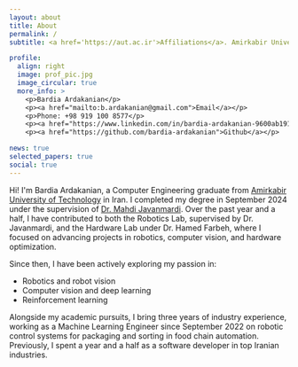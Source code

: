 ```yaml
---
layout: about
title: About
permalink: /
subtitle: <a href='https://aut.ac.ir'>Affiliations</a>. Amirkabir University of Technology. Tehran, Iran.

profile:
  align: right
  image: prof_pic.jpg
  image_circular: true
  more_info: >
    <p>Bardia Ardakanian</p>
    <p><a href="mailto:b.ardakanian@gmail.com">Email</a></p>
    <p>Phone: +98 919 100 8577</p>
    <p><a href="https://www.linkedin.com/in/bardia-ardakanian-9600ab191">LinkedIn</a></p>
    <p><a href="https://github.com/bardia-ardakanian">Github</a></p>

news: true
selected_papers: true
social: true
---
```



Hi! I'm Bardia Ardakanian, a Computer Engineering graduate from [Amirkabir University of Technology](https://aut.ac.ir/en) in Iran. I completed my degree in September 2024 under the supervision of [Dr. Mahdi Javanmardi](https://www.google.com/url?sa=t&source=web&rct=j&opi=89978449&url=https://jp.linkedin.com/in/mjavan&ved=2ahUKEwivqbq__KmJAxWDh_0HHagTF4QQFnoECB0QAQ&usg=AOvVaw2gX66C-fxUGoidIBMsOqhG). Over the past year and a half, I have contributed to both the Robotics Lab, supervised by Dr. Javanmardi, and the Hardware Lab under Dr. Hamed Farbeh, where I focused on advancing projects in robotics, computer vision, and hardware optimization.

Since then, I have been actively exploring my passion in:

- Robotics and robot vision
- Computer vision and deep learning
- Reinforcement learning

Alongside my academic pursuits, I bring three years of industry experience, working as a Machine Learning Engineer since September 2022 on robotic control systems for packaging and sorting in food chain automation. Previously, I spent a year and a half as a software developer in top Iranian industries.

<!-- 
## Publications

---

- Adarsh Salagame, Harin Kumar Nallaguntla, **Bardia Ardakanian**, Eric Sihite, Gunar Schirner, Alireza Ramezani. "Reinforcement Learning-Based Model Matching to Reduce the Sim-Real Gap in COBRA," *under review at the American Control Conference (ACC)*, 2025. [Available here](https://arxiv.org/pdf/2406.13700). [[pdf](/assets//pdf/)]

- **Bardia Ardakanian**, Mahdi Javanmardi. "Unsupervised Camera-LiDAR Fusion for Fast Region Proposal." (Written in Farsi). [Available at Amirkabir University Digital Library](https://digitallib.aut.ac.ir/). [[pdf](/assets/pdf/Thesis_BardiaArdakanian.pdf)]

- **Bardia Ardakanian**. "Development of Natural and Artificial Intelligence - Post-Selection Dialogue: Challenges to Post-Selection," *IEEE Cognitive Development Systems Newsletter*, vol. 18, no. 2, pp. 6-11, 2024. [Available here](https://www.cse.msu.edu/amdtc/amdnl/CDSNL-V18-N2.pdf#page=6). [[pdf](/assets/pdf/CDSNL-V18-N2.pdf)]

- **Bardia Ardakanian**, Hamed Farbeh. **"Optimizing Cache Replacement Policies through Unsupervised Learning"** (Under Preparation).

- **Bardia Ardakanian**, Mahdi Javanmardi, Fardin Ayar. **"Enhanced Unsupervised Camera-LiDAR Fusion for Fast Region Proposal"** (Under Preparation).


## Research Assistantships

---

**Robotics Lab, Amirkabir University of Technology**  
*Research Assistant* — *September 2023 – Present*  
**Supervisor:** Dr. Mahdi Javanmardi  

- **Unsupervised Camera-LiDAR Fusion for Faster Region Proposal** - B.Sc. Thesis: Developed an unsupervised approach to fuse 2D camera and 3D LiDAR data, applying clustering techniques to identify object-containing regions efficiently, aimed at faster and more accurate object detection.

**Hardware Lab, Amirkabir University of Technology**  
*Research Assistant* — *June 2023 – Present*  
**Supervisor:** Dr. Hamed Farbeh  

- Developed an unsupervised model to optimize cache replacement policy in the third layer, enhancing cache efficiency; a publication is currently under preparation.
- Designed a reinforcement learning model to improve third-layer cache performance by recognizing and adapting to memory access patterns.

**Department of Electrical and Computer Engineering, University of Toronto**  
*Research Collaborator* — *September 2022 – September 2023*

- [*Deep Active-Learning Object Detection*](https://github.com/bardia-ardakanian/AL-VAE): Developed a model by training the SSD network with active learning techniques, utilizing Variational Autoencoders (VAEs) and Stable Diffusion to filter irrelevant images from the training dataset efficiently.
- [*Super-Resolution Enhancement with Explainable AI (XAI)*](https://github.com/bardia-ardakanian/XSwinIR): Assessed the integration of explainable AI (XAI) techniques to enhance the robustness of the SwinIR model on blurry and noisy images.
- [*Deep Semi-Supervised Image Semantic Segmentation*](https://github.com/keivanipchihagh/SemiSemanticGAN): Assessed the use of CycleGAN and a novel loss function to generate varied training data, aiming to improve the accuracy of NVIDIA’s SemanticGAN model.

## Teaching Experience

---

**Amirkabir University of Technology**

- *Instructor:*  
  - Data Structures and Algorithms
  - Fundamentals of Linux
  - Linux Control Groups

- *Head Teaching Assistant:*  
  - Database Management Concepts and Systems  
  - Compiler Design  
  - Computer Architecture  
  - Algorithm Design  
  - Discrete Mathematics  
  - Applied Linear Algebra

- *Teaching Assistant:*  
  - Operating Systems Lab  
  - Computational Intelligence  
  - Advanced Programming  
  - Computer Architecture  
  - Data Structure & Algorithms  
  - Fundamentals of Programming -->